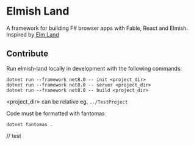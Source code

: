 # Elmish Land

A framework for building F# browser apps with Fable, React and Elmish. Inspired by [Elm Land](https://elm.land)

## Contribute

Run elmish-land locally in development with the following commands:

    dotnet run --framework net8.0 -- init <project_dir>
    dotnet run --framework net8.0 -- server <project_dir>
    dotnet run --framework net8.0 -- build <project_dir>

<project_dir> can be relative eg. `../TestProject`

Code must be formatted with fantomas
    
    dotnet fantomas .

// test
